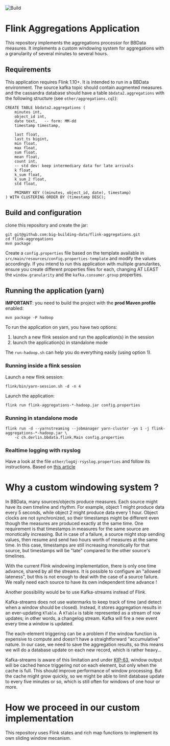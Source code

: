 ![Build](https://github.com/big-building-data/flink-aggregations/workflows/Java%20CI%20with%20Maven/badge.svg)

# Flink Aggregations Application

This repository implements the aggregations processor for BBData measures. It implements a custom windowing system for aggregations with a granularity of several minutes to several hours.

## Requirements

This application requires Flink 1.10+. It is intended to run in a BBData environment. The source kafka topic should
contain augmented measures and the cassandra database should have a table `bbdata2.aggregations` with the following
structure (see `other/aggregations.cql`):

    CREATE TABLE bbdata2.aggregations (
        minutes int,
        object_id int,
        date text,   -- form: MM-dd
        timestamp timestamp,

        last float,
        last_ts bigint,
        min float,
        max float,
        sum float,
        mean float,
        count int,
        -- std dev: keep intermediary data for late arrivals
        k float,
        k_sum float,
        k_sum_2 float,
        std float,

        PRIMARY KEY ((minutes, object_id, date), timestamp)
    ) WITH CLUSTERING ORDER BY (timestamp DESC);


## Build and configuration

clone this repository and create the jar:

    git git@github.com:big-building-data/flink-aggregations.git
    cd flink-aggregations
    mvn package

Create a `config.properties` file based on the template available in `src/main/resources/config.properties-template` and
modify the values accordingly. If you intend to run this application with multiple granularites, ensure you create
different properties files for each, changing AT LEAST the `window.granularity` and the `kafka.consumer.group` properties.


## Running the application (yarn)

**IMPORTANT**: you need to build the project with the **prod Maven profile** enabled:

    mvn package -P hadoop

To run the application on yarn, you have two options:

1. launch a new flink session and run the application(s) in the session
2. launch the application(s) in standalone mode

The `run-hadoop.sh` can help you do everything easily (using option 1).

### Running inside a flink session

Launch a new flink session:

    flink/bin/yarn-session.sh -d -n 4

Launch the application:

    flink run flink-aggregations-*-hadoop.jar config.properties


### Running in standalone mode

    flink run -d --yarnstreaming --jobmanager yarn-cluster -yn 1 -j flink-aggregations-*-hadoop.jar \
        -c ch.derlin.bbdata.flink.Main config.properties

### Realtime logging with rsyslog

Have a look at the file `other/log4j-rsyslog.properties` and follow its instructions.
Based on [this article](https://riptutorial.com/apache-flink/example/29956/flink-on-yarn-workaround--get-logs-in-real-time-with-rsyslog)


# Why a custom windowing system ?

In BBData, many sources/objects produce measures. Each source might have its own timeline and rhythm. For example,
object 1 might produce data every 5 seconds, while object 2 might produce data every 1 hour. Object clocks
are not synchronized, so their timestamps might be different even though the measures are produced exactly at the same
time. One requirement is that timestamps in measures for the same source are monotically increasing. But in case of a
failure, a source might stop sending values, then resume and send two hours worth of measures at the same time. In this
case, timestamps are still increasing monotically for that source, but timestamps will be "late" compared to the
other source's timelines.


With the current Flink windowing implementation, there is only one time advance, shared by all the streams. It is possible
to configure an "allowed lateness", but this is not enough to deal with the case of a source failure. We really need
 each source to have its own independent time advance !

 Another possibility would be to use Kafka-streams instead of Flink.

 Kafka-streams does not use watermarks to keep track of time (and detect when a window should be closed). Instead, it
 stores aggregation results in an ever-updating `KTable`. A `KTable` is table represented as a stream of row updates;
 in other words, a changelog stream. Kafka will fire a new event every time a window is updated.

 The each-element triggering can be a problem if the window function is expensive to compute and
 doesn’t have a straightforward "accumulative" nature. In our case, we need to save the aggregation results, so this
 means we will do a database update on each new record, which is rather heavy...

Kafka-streams is aware of this limitation and under [KIP-63](https://cwiki.apache.org/confluence/display/KAFKA/KIP-63%3A+Unify+store+and+downstream+caching+in+streams),
window output will be cached hence triggering not on each element, but only when the cache is full.
This should improve performance of window processing. But the cache might grow quickly, so we might be able to limit
database update to every five minutes or so, which is still often for windows of one hour or more.

# How we proceed in our custom implementation

This repository uses Flink states and rich map functions to implement its own sliding window mecanism.